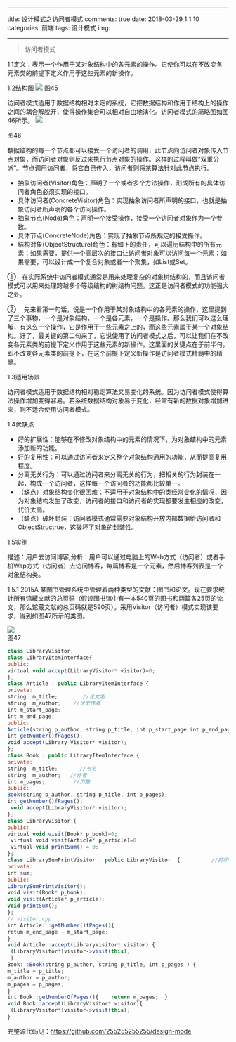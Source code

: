 ﻿
---
title: 设计模式之访问者模式
comments: true
date: 2018-03-29 1:1:10
categories: 前端
tags: 设计模式
img:

---

>  访问者模式

1.1定义：表示一个作用于某对象结构中的各元素的操作。它使你可以在不改变各元素类的前提下定义作用于这些元素的新操作。

1.2结构图
![ ](https://www.cnblogs.com/images/cnblogs_com/cliy-10/1232443/o_45.png)
图45

访问者模式适用于数据结构相对未定的系统，它把数据结构和作用于结构上的操作之间的耦合解脱开，使得操作集合可以相对自由地演化。访问者模式的简略图如图46所示。
![ ](https://www.cnblogs.com/images/cnblogs_com/cliy-10/1232443/o_46.png)

图46

数据结构的每一个节点都可以接受一个访问者的调用，此节点向访问者对象传入节点对象，而访问者对象则反过来执行节点对象的操作。这样的过程叫做“双重分派”。节点调用访问者，将它自己传入，访问者则将某算法针对此节点执行。
* 抽象访问者(Visitor)角色：声明了一个或者多个方法操作，形成所有的具体访问者角色必须实现的接口。
* 具体访问者(ConcreteVisitor)角色：实现抽象访问者所声明的接口，也就是抽象访问者所声明的各个访问操作。
* 抽象节点(Node)角色：声明一个接受操作，接受一个访问者对象作为一个参数。
* 具体节点(ConcreteNode)角色：实现了抽象节点所规定的接受操作。
* 结构对象(ObjectStructure)角色：有如下的责任，可以遍历结构中的所有元素；如果需要，提供一个高层次的接口让访问者对象可以访问每一个元素；如果需要，可以设计成一个复合对象或者一个聚集，如List或Set。

①　在实际系统中访问者模式通常是用来处理复杂的对象树结构的，而且访问者模式可以用来处理跨越多个等级结构的树结构问题。这正是访问者模式的功能强大之处。

②　 先来看第一句话，说是一个作用于某对象结构中的各元素的操作，这里提到了三个事物，一个是对象结构，一个是各元素，一个是操作。那么我们可以这么理解，有这么一个操作，它是作用于一些元素之上的，而这些元素属于某一个对象结构。好了，最关键的第二句来了，它说使用了访问者模式之后，可以让我们在不改变各元素类的前提下定义作用于这些元素的新操作。这里面的关键点在于前半句，即不改变各元素类的前提下，在这个前提下定义新操作是访问者模式精髓中的精髓。

1.3适用场景

访问者模式适用于数据结构相对稳定算法又易变化的系统。因为访问者模式使得算法操作增加变得容易。若系统数据结构对象易于变化，经常有新的数据对象增加进来，则不适合使用访问者模式。

1.4优缺点
* 好的扩展性：能够在不修改对象结构中的元素的情况下，为对象结构中的元素添加新的功能。
* 好的复用性：可以通过访问者来定义整个对象结构通用的功能，从而提高复用程度。
* 分离无关行为：可以通过访问者来分离无关的行为，把相关的行为封装在一起，构成一个访问者，这样每一个访问者的功能都比较单一。
* （缺点）对象结构变化很困难：不适用于对象结构中的类经常变化的情况，因为对象结构发生了改变，访问者的接口和访问者的实现都要发生相应的改变，代价太高。
* （缺点）破坏封装：访问者模式通常需要对象结构开放内部数据给访问者和ObjectStructrue，这破坏了对象的封装性。

1.5实例

描述：用户去访问博客,分析：用户可以通过电脑上的Web方式（访问者）或者手机Wap方式（访问者）去访问博客，每篇博客是一个元素，然后博客列表是一个对象结构类。

1.5.1 2015A
   某图书管理系统中管理着两种类型的文献：图书和论文。现在要求统计所有馆藏文献的总页码（假设图书馆中有一本540页的图书和两篇各25页的论文，那么馆藏文献的总页码就是590页）。采用Visitor（访问者）模式实现该要求，得到如图47所示的类图。
   
![ ](https://www.cnblogs.com/images/cnblogs_com/cliy-10/1232443/o_47.png)    
图47

```javascript
class LibraryVisitor;
class LibraryItemInterface{
public:
virtual void accept(LibraryVisitor* visitor)=0;
};
class Article : public LibraryItemInterface {
private:
string  m_title;        //论文名
string  m_author;    //论文作者
int m_start_page;
int m_end_page;
public:
Article(string p_author, string p_title, int p_start_page,int p_end_page );
int getNumber()fPages();
void accept(Library Visitor* visitor);
};
class Book : public LibraryItemInterface {
private:
string  m_title;       //书名
string  m_author;   //作者
int m_pages;         //页数
public:
Book(string p_author, string p_title, int p_pages);
int getNumber()fPages();
 void accept(LibraryVisitor* visitor);
};
class LibraryVisitor {
public:
virtual void visit(Book* p_book)=0;
 virtual void visit(Article* p_article)=0 
 virtual void printSum() = 0;
};
class LibrarySumPrintVisitor : public LibraryVisitor  {          //打印总页数
private:
int sum;
public:
LibrarySumPrintVisitor();
void visit(Book* p_book);
void visit(Article* p_article);
void printSum();
};
// visitor.cpp
int Article: :getNumber()fPages(){
retum m_end_page - m_start_page;
}
void Article::accept(LibraryVisitor* visitor) {  
 (LibraryVisitor*)visitor‐>visit(this);
 }
Book: :Book(string p_author, string p_title, int p_pages ) {
m_title = p_title;
m_author = p_author;
m_pages = p_pages;
}
int Book::getNumberOfPages(){    return m_pages;  }
void Book::accept(LibraryVisitor* visitor){ 
 (LibraryVisitor*)visitor‐>visit(this);
}
```

完整源代码见：https://github.com/255255255255/design-mode